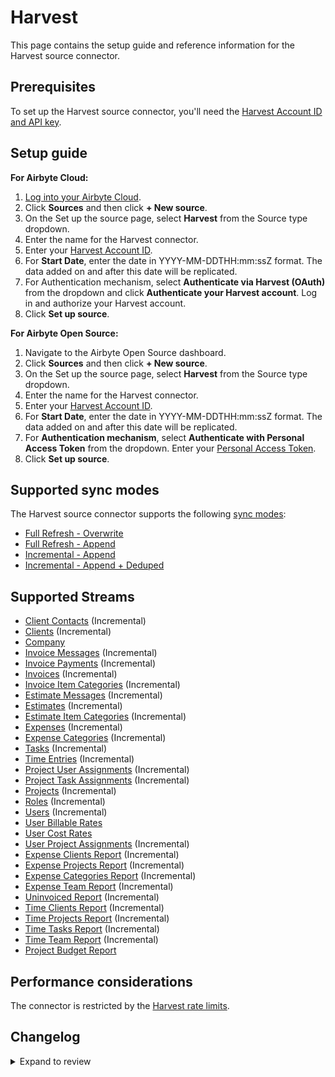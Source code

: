 # Harvest

This page contains the setup guide and reference information for the Harvest source connector.

## Prerequisites

To set up the Harvest source connector, you'll need the [Harvest Account ID and API key](https://help.getharvest.com/api-v2/authentication-api/authentication/authentication/).

## Setup guide

<!-- env:cloud -->

**For Airbyte Cloud:**

1. [Log into your Airbyte Cloud](https://cloud.airbyte.com/workspaces).
2. Click **Sources** and then click **+ New source**.
3. On the Set up the source page, select **Harvest** from the Source type dropdown.
4. Enter the name for the Harvest connector.
5. Enter your [Harvest Account ID](https://help.getharvest.com/api-v2/authentication-api/authentication/authentication/).
6. For **Start Date**, enter the date in YYYY-MM-DDTHH:mm:ssZ format. The data added on and after this date will be replicated.
7. For Authentication mechanism, select **Authenticate via Harvest (OAuth)** from the dropdown and click **Authenticate your Harvest account**. Log in and authorize your Harvest account.
8. Click **Set up source**.
<!-- /env:cloud -->

<!-- env:oss -->

**For Airbyte Open Source:**

1. Navigate to the Airbyte Open Source dashboard.
2. Click **Sources** and then click **+ New source**.
3. On the Set up the source page, select **Harvest** from the Source type dropdown.
4. Enter the name for the Harvest connector.
5. Enter your [Harvest Account ID](https://help.getharvest.com/api-v2/authentication-api/authentication/authentication/).
6. For **Start Date**, enter the date in YYYY-MM-DDTHH:mm:ssZ format. The data added on and after this date will be replicated.
7. For **Authentication mechanism**, select **Authenticate with Personal Access Token** from the dropdown. Enter your [Personal Access Token](https://help.getharvest.com/api-v2/authentication-api/authentication/authentication/#personal-access-tokens).
8. Click **Set up source**.
<!-- /env:oss -->

## Supported sync modes

The Harvest source connector supports the following [sync modes](https://docs.airbyte.com/cloud/core-concepts#connection-sync-modes):

- [Full Refresh - Overwrite](https://docs.airbyte.com/understanding-airbyte/connections/full-refresh-overwrite/)
- [Full Refresh - Append](https://docs.airbyte.com/understanding-airbyte/connections/full-refresh-append)
- [Incremental - Append](https://docs.airbyte.com/understanding-airbyte/connections/incremental-append)
- [Incremental - Append + Deduped](https://docs.airbyte.com/understanding-airbyte/connections/incremental-append-deduped)

## Supported Streams

- [Client Contacts](https://help.getharvest.com/api-v2/clients-api/clients/contacts/) \(Incremental\)
- [Clients](https://help.getharvest.com/api-v2/clients-api/clients/clients/) \(Incremental\)
- [Company](https://help.getharvest.com/api-v2/company-api/company/company/)
- [Invoice Messages](https://help.getharvest.com/api-v2/invoices-api/invoices/invoice-messages/) \(Incremental\)
- [Invoice Payments](https://help.getharvest.com/api-v2/invoices-api/invoices/invoice-payments/) \(Incremental\)
- [Invoices](https://help.getharvest.com/api-v2/invoices-api/invoices/invoices/) \(Incremental\)
- [Invoice Item Categories](https://help.getharvest.com/api-v2/invoices-api/invoices/invoice-item-categories/) \(Incremental\)
- [Estimate Messages](https://help.getharvest.com/api-v2/estimates-api/estimates/estimate-messages/) \(Incremental\)
- [Estimates](https://help.getharvest.com/api-v2/estimates-api/estimates/estimates/) \(Incremental\)
- [Estimate Item Categories](https://help.getharvest.com/api-v2/estimates-api/estimates/estimate-item-categories/) \(Incremental\)
- [Expenses](https://help.getharvest.com/api-v2/expenses-api/expenses/expenses/) \(Incremental\)
- [Expense Categories](https://help.getharvest.com/api-v2/expenses-api/expenses/expense-categories/) \(Incremental\)
- [Tasks](https://help.getharvest.com/api-v2/tasks-api/tasks/tasks/) \(Incremental\)
- [Time Entries](https://help.getharvest.com/api-v2/timesheets-api/timesheets/time-entries/) \(Incremental\)
- [Project User Assignments](https://help.getharvest.com/api-v2/projects-api/projects/user-assignments/) \(Incremental\)
- [Project Task Assignments](https://help.getharvest.com/api-v2/projects-api/projects/task-assignments/) \(Incremental\)
- [Projects](https://help.getharvest.com/api-v2/projects-api/projects/projects/) \(Incremental\)
- [Roles](https://help.getharvest.com/api-v2/roles-api/roles/roles/) \(Incremental\)
- [Users](https://help.getharvest.com/api-v2/users-api/users/users/) \(Incremental\)
- [User Billable Rates](https://help.getharvest.com/api-v2/users-api/users/billable-rates/)
- [User Cost Rates](https://help.getharvest.com/api-v2/users-api/users/cost-rates/)
- [User Project Assignments](https://help.getharvest.com/api-v2/users-api/users/project-assignments/) \(Incremental\)
- [Expense Clients Report](https://help.getharvest.com/api-v2/reports-api/reports/expense-reports/#clients-report) \(Incremental\)
- [Expense Projects Report](https://help.getharvest.com/api-v2/reports-api/reports/expense-reports/#projects-report) \(Incremental\)
- [Expense Categories Report](https://help.getharvest.com/api-v2/reports-api/reports/expense-reports/#expense-categories-report) \(Incremental\)
- [Expense Team Report](https://help.getharvest.com/api-v2/reports-api/reports/expense-reports/#team-report) \(Incremental\)
- [Uninvoiced Report](https://help.getharvest.com/api-v2/reports-api/reports/uninvoiced-report/) \(Incremental\)
- [Time Clients Report](https://help.getharvest.com/api-v2/reports-api/reports/time-reports/#clients-report) \(Incremental\)
- [Time Projects Report](https://help.getharvest.com/api-v2/reports-api/reports/time-reports/#projects-report) \(Incremental\)
- [Time Tasks Report](https://help.getharvest.com/api-v2/reports-api/reports/time-reports/#tasks-report) \(Incremental\)
- [Time Team Report](https://help.getharvest.com/api-v2/reports-api/reports/time-reports/#team-report) \(Incremental\)
- [Project Budget Report](https://help.getharvest.com/api-v2/reports-api/reports/project-budget-report/)

## Performance considerations

The connector is restricted by the [Harvest rate limits](https://help.getharvest.com/api-v2/introduction/overview/general/#rate-limiting).

## Changelog

<details>
  <summary>Expand to review</summary>

| Version | Date       | Pull Request                                             | Subject                                                                                                                           |
|:--------| :--------- | :------------------------------------------------------- |:----------------------------------------------------------------------------------------------------------------------------------|
| 1.1.3 | 2024-12-11 | [48159](https://github.com/airbytehq/airbyte/pull/48159) | Starting with this version, the Docker image is now rootless. Please note that this and future versions will not be compatible with Airbyte versions earlier than 0.64 |
| 1.1.2 | 2024-10-29 | [47817](https://github.com/airbytehq/airbyte/pull/47817) | Update dependencies |
| 1.1.1 | 2024-10-28 | [47670](https://github.com/airbytehq/airbyte/pull/47670) | Update dependencies |
| 1.1.0 | 2024-10-14 | [46898](https://github.com/airbytehq/airbyte/pull/46898) | Promoting release candidate 1.1.0-rc1 to a main version. |
| 1.1.0-rc1  | 2024-10-09 | [46685](https://github.com/airbytehq/airbyte/pull/46685) | Migrate to Manifest-only |
| 1.0.19 | 2024-10-05 | [46470](https://github.com/airbytehq/airbyte/pull/46470) | Update dependencies |
| 1.0.18 | 2024-09-28 | [46143](https://github.com/airbytehq/airbyte/pull/46143) | Update dependencies |
| 1.0.17 | 2024-09-21 | [45835](https://github.com/airbytehq/airbyte/pull/45835) | Update dependencies |
| 1.0.16 | 2024-09-14 | [45537](https://github.com/airbytehq/airbyte/pull/45537) | Update dependencies |
| 1.0.15 | 2024-09-07 | [44986](https://github.com/airbytehq/airbyte/pull/44986) | Update dependencies |
| 1.0.14 | 2024-08-24 | [44681](https://github.com/airbytehq/airbyte/pull/44681) | Update dependencies |
| 1.0.13 | 2024-08-17 | [44263](https://github.com/airbytehq/airbyte/pull/44263) | Update dependencies |
| 1.0.12 | 2024-08-10 | [43463](https://github.com/airbytehq/airbyte/pull/43463) | Update dependencies |
| 1.0.11 | 2024-08-03 | [43123](https://github.com/airbytehq/airbyte/pull/43123) | Update dependencies |
| 1.0.10 | 2024-07-27 | [42831](https://github.com/airbytehq/airbyte/pull/42831) | Update dependencies |
| 1.0.9 | 2024-07-20 | [42326](https://github.com/airbytehq/airbyte/pull/42326) | Update dependencies |
| 1.0.8 | 2024-07-13 | [41841](https://github.com/airbytehq/airbyte/pull/41841) | Update dependencies |
| 1.0.7 | 2024-07-10 | [41381](https://github.com/airbytehq/airbyte/pull/41381) | Update dependencies |
| 1.0.6 | 2024-07-09 | [41303](https://github.com/airbytehq/airbyte/pull/41303) | Update dependencies |
| 1.0.5 | 2024-07-06 | [41002](https://github.com/airbytehq/airbyte/pull/41002) | Update dependencies |
| 1.0.4 | 2024-06-25 | [40475](https://github.com/airbytehq/airbyte/pull/40475) | Update dependencies |
| 1.0.3 | 2024-06-22 | [40169](https://github.com/airbytehq/airbyte/pull/40169) | Update dependencies |
| 1.0.2 | 2024-05-08 | [38055](https://github.com/airbytehq/airbyte/pull/38055) | Fix error handler for retriable errors |
| 1.0.1 | 2024-04-24 | [36641](https://github.com/airbytehq/airbyte/pull/36641) | Schema descriptions and CDK 0.80.0 |
| 1.0.0 | 2024-04-15 | [35863](https://github.com/airbytehq/airbyte/pull/35863) | Migrates connector to Low Code CDK, Updates incremental substream state to per-partition state |
| 0.2.0 | 2024-04-08 | [36889](https://github.com/airbytehq/airbyte/pull/36889) | Unpin CDK version |
| 0.1.24 | 2024-02-26 | [35541](https://github.com/airbytehq/airbyte/pull/35541) | Improve check command to avoid missing alerts |
| 0.1.23 | 2024-02-19 | [35305](https://github.com/airbytehq/airbyte/pull/35305) | Fix pendulum parsing error |
| 0.1.22 | 2024-02-12 | [35154](https://github.com/airbytehq/airbyte/pull/35154) | Manage dependencies with Poetry. |
| 0.1.21 | 2023-11-30 | [33003](https://github.com/airbytehq/airbyte/pull/33003) | Update expected records |
| 0.1.20 | 2023-10-19 | [31599](https://github.com/airbytehq/airbyte/pull/31599) | Base image migration: remove Dockerfile and use the python-connector-base image |
| 0.1.19 | 2023-07-26 | [28755](https://github.com/airbytehq/airbyte/pull/28755) | Changed parameters for Time Reports to use 365 days as opposed to 1 year |
| 0.1.18 | 2023-05-29 | [26714](https://github.com/airbytehq/airbyte/pull/26714) | Remove `authSpecification` from spec in favour of `advancedAuth` |
| 0.1.17 | 2023-03-03 | [22983](https://github.com/airbytehq/airbyte/pull/22983) | Specified date formatting in specification |
| 0.1.16 | 2023-02-07 | [22417](https://github.com/airbytehq/airbyte/pull/22417) | Turn on default HttpAvailabilityStrategy |
| 0.1.15 | 2023-01-27 | [22008](https://github.com/airbytehq/airbyte/pull/22008) | Set `AvailabilityStrategy` for streams explicitly to `None` |
| 0.1.14 | 2023-01-09 | [21151](https://github.com/airbytehq/airbyte/pull/21151) | Skip 403 FORBIDDEN for all stream |
| 0.1.13 | 2022-12-22 | [20810](https://github.com/airbytehq/airbyte/pull/20810) | Skip 403 FORBIDDEN for `EstimateItemCategories` stream |
| 0.1.12 | 2022-12-16 | [20572](https://github.com/airbytehq/airbyte/pull/20572) | Introduce replication end date |
| 0.1.11 | 2022-09-28 | [17326](https://github.com/airbytehq/airbyte/pull/17326) | Migrate to per-stream states. |
| 0.1.10 | 2022-08-08 | [15221](https://github.com/airbytehq/airbyte/pull/15221) | Added `parent_id` for all streams which have parent stream |
| 0.1.9 | 2022-08-04 | [15312](https://github.com/airbytehq/airbyte/pull/15312) | Fix `started_time` and `ended_time` format schema error and updated report slicing |
| 0.1.8 | 2021-12-14 | [8429](https://github.com/airbytehq/airbyte/pull/8429) | Update titles and descriptions |
| 0.1.6 | 2021-11-14 | [7952](https://github.com/airbytehq/airbyte/pull/7952) | Implement OAuth 2.0 support |
| 0.1.5 | 2021-09-28 | [5747](https://github.com/airbytehq/airbyte/pull/5747) | Update schema date-time fields |
| 0.1.4   | 2021-06-22 | [5701](https://github.com/airbytehq/airbyte/pull/5071)   | Harvest normalization failure: fixing the schemas                                                                                 |
| 0.1.3   | 2021-06-22 | [4274](https://github.com/airbytehq/airbyte/pull/4274)   | Fix wrong data type on `statement_key` in `clients` stream                                                                        |
| 0.1.2   | 2021-06-07 | [4222](https://github.com/airbytehq/airbyte/pull/4222)   | Correct specification parameter name                                                                                              |
| 0.1.1   | 2021-06-09 | [3973](https://github.com/airbytehq/airbyte/pull/3973)   | Add `AIRBYTE_ENTRYPOINT` for Kubernetes support                                                                                   |
| 0.1.0   | 2021-06-07 | [3709](https://github.com/airbytehq/airbyte/pull/3709)   | Release Harvest connector!                                                                                                        |

</details>
